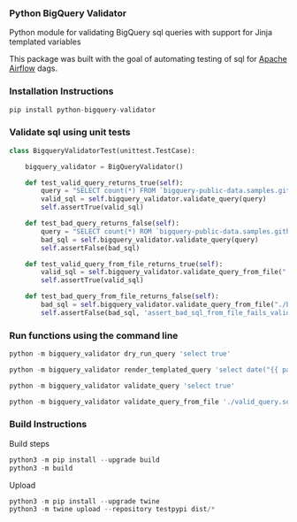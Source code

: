 ### Python BigQuery Validator
Python module for validating BigQuery sql queries with support for Jinja templated variables

This package was built with the goal of automating testing of sql for [Apache Airflow](https://github.com/apache/airflow) dags.

### Installation Instructions
```python
pip install python-bigquery-validator
```

### Validate sql using unit tests

```python
class BigqueryValidatorTest(unittest.TestCase):

    bigquery_validator = BigQueryValidator()

    def test_valid_query_returns_true(self):
        query = "SELECT count(*) FROM `bigquery-public-data.samples.github_timeline`"
        valid_sql = self.bigquery_validator.validate_query(query)
        self.assertTrue(valid_sql)

    def test_bad_query_returns_false(self):
        query = "SELECT count(*) ROM `bigquery-public-data.samples.github_timeline`"
        bad_sql = self.bigquery_validator.validate_query(query)
        self.assertFalse(bad_sql)

    def test_valid_query_from_file_returns_true(self):
        valid_sql = self.bigquery_validator.validate_query_from_file("./valid_query.sql")
        self.assertTrue(valid_sql)

    def test_bad_query_from_file_returns_false(self):
        bad_sql = self.bigquery_validator.validate_query_from_file("./bad_query.sql")
        self.assertFalse(bad_sql, 'assert_bad_sql_from_file_fails_validation')
```

### Run functions using the command line
```python
python -m bigquery_validator dry_run_query 'select true'
```

```python
python -m bigquery_validator render_templated_query 'select date("{{ params.date }}") as date'
```


```python
python -m bigquery_validator validate_query 'select true'
```

```python
python -m bigquery_validator validate_query_from_file './valid_query.sql'
```

### Build Instructions
Build steps
```python
python3 -m pip install --upgrade build
python3 -m build
```

Upload
```python
python3 -m pip install --upgrade twine
python3 -m twine upload --repository testpypi dist/*
```
